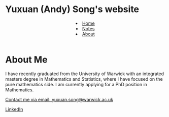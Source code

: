 <html>
    <link rel="stylesheet" href="style.css">
   <head>
      <h1>Yuxuan (Andy) Song's website</h1>
      </head> 
   <body>
      <header>   
         <li class="masthead__menu-item">
          <a href="https://anduin-dk.github.io/AcademicWeb/index.html">Home</a>
            </li>
          <li class="masthead__menu-item">
          <a href="https://anduin-dk.github.io/AcademicWeb/notes.html">Notes</a>
            </li>
          <li class="masthead__menu-item">
          <a href="https://anduin-dk.github.io/AcademicWeb/about.html">About</a>
            </li>
      </header>
      <main>
        <h1>About Me</h1>
        <p>I have recently graduated from the University of Warwick with an integrated masters degree in Mathematics and Statistics, 
                   where I have focused on the pure mathematics side. I am currently applying for a PhD position in Mathematics.</p>     
      </main>
       <section><p><a href="mailto:yuxuan.song@warwick.ac.uk">Contact me via email: yuxuan.song@warwick.ac.uk</a></p></section>
      <footer>
         <a href=”www.linkedin.com/in/yuxuan-song-2a9293200”, target="_blank">LinkedIn</a>
      </footer>
    </body>
</html>
